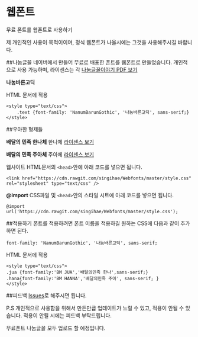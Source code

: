 # 웹폰트
무료 폰트를 웹폰트로 사용하기

제 개인적인 사용이 목적이이며, 정식 웹폰트가 나올시에는 그것을 사용해주시길  바랍니다.

##나눔글꼴
네이버에서 만들어 무료로 배포한 폰트를 웹폰트로 만들었습니다.
개인적으로 사용 가능하며, 라이센스는 각
[나눔글꼴이야기 PDF 보기][nanum story]

**나눔바른고딕**

HTML 문서에 적용
```
<style type="text/css">
	.text {font-family: 'NanumBarunGothic', '나눔바른고딕', sans-serif;}
</style>
```


##우아한 형제들

**배달의 민족 한나체**
한나체 [라이센스 보기][license1]

**배달의 민족 주아체**
주아체 [라이센스 보기][license2]

웹사이트 HTML문서의 ``<head>``안에 아래 코드를 넣으면 됩니다.
```
<link href="https://cdn.rawgit.com/singihae/Webfonts/master/style.css" rel="stylesheet" type="text/css" />
```

**@import**
CSS파일 및 ``<head>``안의 스타일 시트에 아래 코드를 넣으면 됩니다.
```
@import url('https://cdn.rawgit.com/singihae/Webfonts/master/style.css');
```

##적용하기
폰트를 적용하려면 폰트 이름을 적용하길 원하는 CSS에 다음과 같이 추가하면 된다.
```
font-family: 'NanumBarunGothic', '나눔바른고딕', sans-serif;
```

HTML 문서에 적용
```
<style type="text/css">
.jua {font-family:'BM JUA','배달의민족 한나',sans-serif;}
.hana{font-family:'BM HANNA','배달의민족 주아', sans-serif; }
</style>
```
##피드백
[Issues][issues]로 해주시면 됩니다.

P.S 개인적으로 사용함을 위해서 만든만큽 업데이트가 느릴 수 있고, 적용이 안될 수 있습니다.
적용이 안될 시에는 피드백 부탁드립니다.

무료폰트 나눔글꼴 모두 업로드 할 예정입니다.

[nanum story]: http://static.campaign.naver.com/0/hangeul/2014/doc/nanum_story.pdf
[license1]: http://www.woowahan.com/license.html?keepThis=true&TB_iframe=true&height=620&width=659&modal=true
[license2]: http://www.woowahan.com/license-jua.html?keepThis=true&TB_iframe=true&height=620&width=659&modal=true
[issues]: https://github.com/singihae/Webfonts/issues